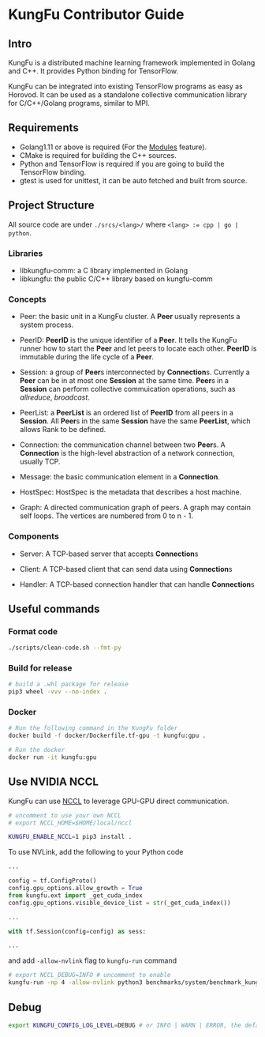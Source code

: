 # KungFu Contributor Guide

## Intro

KungFu is a distributed machine learning framework implemented in Golang and C++.
It provides Python binding for TensorFlow.

KungFu can be integrated into existing TensorFlow programs as easy as Horovod.
It can be used as a standalone collective communication library for C/C++/Golang programs, similar to MPI.

## Requirements

* Golang1.11 or above is required (For the [Modules](https://github.com/golang/go/wiki/Modules) feature).
* CMake is required for building the C++ sources.
* Python and TensorFlow is required if you are going to build the TensorFlow binding.
* gtest is used for unittest, it can be auto fetched and built from source.

## Project Structure

All source code are under `./srcs/<lang>/` where `<lang> := cpp | go | python`.

### Libraries

* libkungfu-comm: a C library implemented in Golang
* libkungfu: the public C/C++ library based on kungfu-comm

### Concepts

* Peer: the basic unit in a KungFu cluster. A **Peer** usually represents a system process.

* PeerID: **PeerID** is the unique identifier of a **Peer**. It tells the KungFu runner how to start the **Peer** and let peers to locate each other. **PeerID** is immutable during the life cycle of a **Peer**.

* Session: a group of **Peer**s interconnected by **Connection**s. Currently a **Peer** can be in at most one **Session** at the same time. **Peer**s in a **Session** can perform collective commuication operations, such as _allreduce_, _broadcast_.

* PeerList: a **PeerList** is an ordered list of **PeerID** from all peers in a **Session**.
  All **Peer**s in the same **Session** have the same **PeerList**, which allows Rank to be defined.

* Connection: the communication channel between two **Peer**s. A **Connection** is the high-level abstraction of a network connection, usually TCP.

* Message: the basic communication element in a **Connection**.

* HostSpec: HostSpec is the metadata that describes a host machine.

* Graph: A directed communication graph of peers. A graph may contain self loops. The vertices are numbered from 0 to n - 1.

### Components

* Server: A TCP-based server that accepts **Connection**s

* Client: A TCP-based client that can send data using **Connection**s

* Handler: A TCP-based connection handler that can handle **Connection**s

## Useful commands

### Format code

```bash
./scripts/clean-code.sh --fmt-py
```

### Build for release

```bash
# build a .whl package for release
pip3 wheel -vvv --no-index .
```

### Docker

```bash
# Run the following command in the KungFu folder
docker build -f docker/Dockerfile.tf-gpu -t kungfu:gpu .

# Run the docker
docker run -it kungfu:gpu
```

## Use NVIDIA NCCL

KungFu can use [NCCL](https://developer.nvidia.com/nccl) to leverage GPU-GPU direct communication.

```bash
# uncomment to use your own NCCL
# export NCCL_HOME=$HOME/local/nccl

KUNGFU_ENABLE_NCCL=1 pip3 install .
```

To use NVLink, add the following to your Python code

```python
...

config = tf.ConfigProto()
config.gpu_options.allow_growth = True
from kungfu.ext import _get_cuda_index
config.gpu_options.visible_device_list = str(_get_cuda_index())

...

with tf.Session(config=config) as sess:

...

```

and add `-allow-nvlink` flag to `kungfu-run` command

```bash
# export NCCL_DEBUG=INFO # uncomment to enable
kungfu-run -np 4 -allow-nvlink python3 benchmarks/system/benchmark_kungfu.py
```


## Debug

```bash
export KUNGFU_CONFIG_LOG_LEVEL=DEBUG # or INFO | WARN | ERROR, the default is INFO
```
